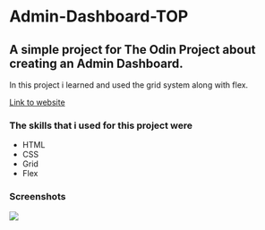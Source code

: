 # Admin-Dashboard-TOP

<h2>A simple project for The Odin Project about creating an Admin Dashboard.</h2>
<p>In this project i learned and used the grid system along with flex.</p>
<p><a href="https://martin853.github.io/Admin-Dashboard-TOP/">Link to website</a><p>

<h3>The skills that i used for this project were</h3>
<ul>
<li>HTML</li>
<li>CSS</li>
<li>Grid</li>
<li>Flex</li>
</ul>

<h3>Screenshots</h3>
<img src="https://user-images.githubusercontent.com/116968758/222961250-cbe29066-77a9-4f89-93a8-7e9e27bf4ec7.png">
